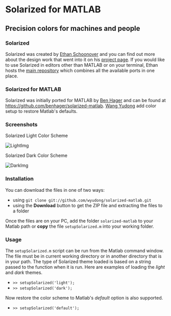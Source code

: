 # Solarized for MATLAB

## Precision colors for machines and people

### Solarized

Solarized was created by [Ethan Schoonover][ES] and you can find out more
about the design work that went into it on his [project page][ES-solarized]. If
you would like to use Solarized in editors other than MATLAB or on your terminal,
Ethan hosts the [main repository][SolarizedRepo] which combines all the available
ports in one place.

### Solarized for MATLAB

Solarized was initially ported for MATLAB by [Ben Hager][BH] and can be
found at <https://github.com/benhager/solarized-matlab>. [Wang Yudong][wyudong] add
color setup to restore Matlab's defaults.

### Screenshots

Solarized Light Color Scheme

![LightImg](https://github.com/wyudong/solarized-matlab/blob/master/screenshots/solarized-light-theme-mac.png)

Solarized Dark Color Scheme

![DarkImg](https://github.com/wyudong/solarized-matlab/blob/master/screenshots/solarized-dark-theme-mac.png)

### Installation

You can download the files in one of two ways:

* using `git clone git://github.com/wyudong/solarized-matlab.git`
* using the **Download** button to get the ZIP file and extracting the files to
  a folder

Once the files are on your PC, add the folder `solarized-matlab` to your Matlab 
path or **copy** the file `setupSolarized.m` into your working folder.

### Usage

The `setupSolarized.m` script can be run from the Matlab command window. The file
must be in current working directory or in another directory that is in your path.
The type of Solarized theme loaded is based on a string passed to the function
when it is run. Here are examples of loading the *light* and *dark* themes.

* `>> setupSolarized('light');`
* `>> setupSolarized('dark');`

Now restore the color scheme to Matlab's *default* option is also supported. 

* `>> setupSolarized('default');`


[ES]: http://ethanschoonover.com
[ES-Solarized]: http://ethanschoonover.com/solarized
[SolarizedRepo]: https://github.com/altercation/solarized
[BH]: http://benhager.com
[wyudong]: http://wyudong.com
